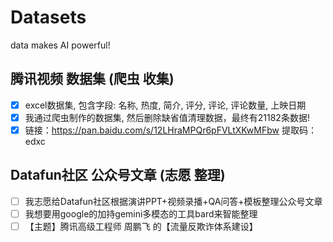 # Datasets
 data makes AI powerful!
## 腾讯视频 数据集 (爬虫 收集)
- [x] excel数据集, 包含字段: 名称, 热度, 简介, 评分, 评论, 评论数量, 上映日期
- [x] 我通过爬虫制作的数据集, 然后删除缺省值清理数据，最终有21182条数据!
- [x] 链接：https://pan.baidu.com/s/12LHraMPQr6pFVLtXKwMFbw 提取码：edxc
## Datafun社区 公众号文章 (志愿 整理)
- [ ] 我志愿给Datafun社区根据演讲PPT+视频录播+QA问答+模板整理公众号文章
- [ ] 我想要用google的加持gemini多模态的工具bard来智能整理
- [ ] 【主题】腾讯高级工程师 周鹏飞 的【流量反欺诈体系建设】
